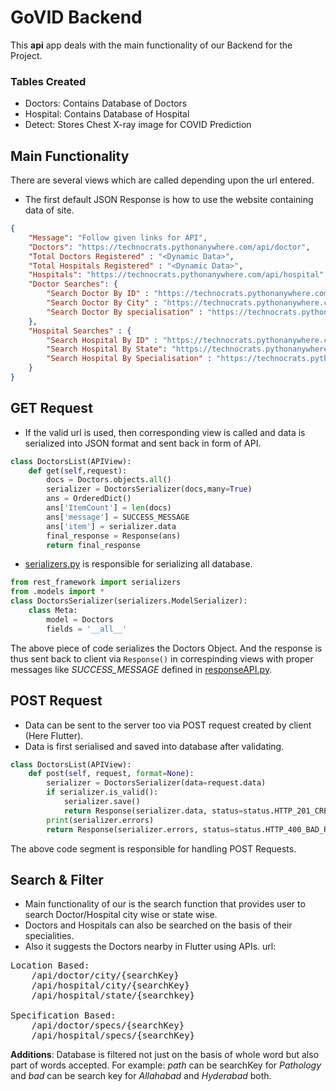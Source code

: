 # GoVID Backend

This **api** app deals with the main functionality of our Backend for the Project.

### Tables Created
- Doctors: Contains Database of Doctors
- Hospital: Contains Database of Hospital
- Detect: Stores Chest X-ray image for COVID Prediction

## Main Functionality
There are several views which are called depending upon the url entered.

- The first default JSON Response is how to use the website containing data of site.
```json
{
    "Message": "Follow given links for API",
    "Doctors": "https://technocrats.pythonanywhere.com/api/doctor",
    "Total Doctors Registered" : "<Dynamic Data>",
    "Total Hospitals Registered" : "<Dynamic Data>",
    "Hospitals": "https://technocrats.pythonanywhere.com/api/hospital",
    "Doctor Searches": {
        "Search Doctor By ID" : "https://technocrats.pythonanywhere.com/api/doctor/id/{SearchID}",
        "Search Doctor By City" : "https://technocrats.pythonanywhere.com/api/doctor/city/{SearchCity}",
        "Search Doctor By specialisation" : "https://technocrats.pythonanywhere.com/api/doctor/specs/{SearchKey}"
    },
    "Hospital Searches" : {
        "Search Hospital By ID" : "https://technocrats.pythonanywhere.com/api/hospital/id/{SearchID}",
        "Search Hospital By State": "https://technocrats.pythonanywhere.com/api/hospital/state/{SearchState}",
        "Search Hospital By Specialisation" : "https://technocrats.pythonanywhere.com/api/hospital/specs/{SearchKey}"
    }
}
```

## GET Request

- If the valid url is used, then corresponding view is called and data is serialized into JSON format and sent back in form of API.

```python
class DoctorsList(APIView):
    def get(self,request):
        docs = Doctors.objects.all()
        serializer = DoctorsSerializer(docs,many=True)
        ans = OrderedDict()
        ans['ItemCount'] = len(docs)
        ans['message'] = SUCCESS_MESSAGE
        ans['item'] = serializer.data
        final_response = Response(ans)
        return final_response
```

- [serializers.py](serializers.py) is responsible for serializing all database.
```python
from rest_framework import serializers
from .models import *
class DoctorsSerializer(serializers.ModelSerializer):
    class Meta:
        model = Doctors
        fields = '__all__'
```
The above piece of code serializes the Doctors Object.
And the response is thus sent back to client via `Response()` in correspinding views with proper messages like *SUCCESS_MESSAGE*  defined in [responseAPI.py](responseAPI.py).

## POST Request

- Data can be sent to the server too via POST request created by client (Here Flutter).
- Data is first serialised and saved into database after validating.

```python
class DoctorsList(APIView):    
    def post(self, request, format=None):
        serializer = DoctorsSerializer(data=request.data)
        if serializer.is_valid():
            serializer.save()
            return Response(serializer.data, status=status.HTTP_201_CREATED)
        print(serializer.errors)
        return Response(serializer.errors, status=status.HTTP_400_BAD_REQUEST)
```
The above code segment is responsible for handling POST Requests.

## Search & Filter
- Main functionality of our  is the search function that provides user to search Doctor/Hospital city wise or state wise.
- Doctors and Hospitals can also be searched on the basis of their specialities.
- Also it suggests the Doctors nearby in Flutter using APIs.
url:
<pre>
Location Based: 
    /api/doctor/city/{searchKey}
    /api/hospital/city/{searchKey}
    /api/hospital/state/{searchkey}

Specification Based:
    /api/doctor/specs/{searchKey}
    /api/hospital/specs/{searchKey}
</pre>

**Additions**: Database is filtered not just on the basis of whole word but also part of words accepted.
For example: *path* can be searchKey for *Pathology* and *bad* can be search key for *Allahabad* and *Hyderabad* both.
